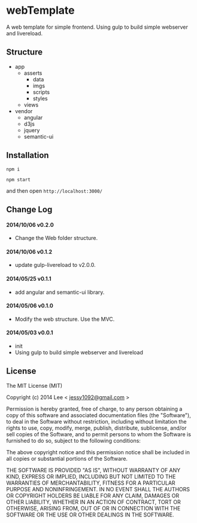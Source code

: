 webTemplate
=============
A web template for simple frontend. Using gulp to build simple webserver and livereload.

## Structure

- app
    + asserts
        - data
        - imgs
        - scripts
        - styles
    + views
- vendor
    + angular
    + d3js
    + jquery
    + semantic-ui

## Installation

`npm i`

`npm start`

and then open `http://localhost:3000/`

## Change Log

#### 2014/10/06 v0.2.0
- Change the Web folder structure.

#### 2014/10/06 v0.1.2
- update gulp-livereload to v2.0.0.

#### 2014/05/25 v0.1.1
- add angular and semantic-ui library.

#### 2014/05/06 v0.1.0
- Modify the web structure. Use the MVC.

#### 2014/05/03 v0.0.1
- init
- Using gulp to build simple webserver and livereload

## License

The MIT License (MIT)

Copyright (c) 2014 Lee  < jessy1092@gmail.com >

Permission is hereby granted, free of charge, to any person obtaining a copy of
this software and associated documentation files (the "Software"), to deal in
the Software without restriction, including without limitation the rights to
use, copy, modify, merge, publish, distribute, sublicense, and/or sell copies of
the Software, and to permit persons to whom the Software is furnished to do so,
subject to the following conditions:

The above copyright notice and this permission notice shall be included in all
copies or substantial portions of the Software.

THE SOFTWARE IS PROVIDED "AS IS", WITHOUT WARRANTY OF ANY KIND, EXPRESS OR
IMPLIED, INCLUDING BUT NOT LIMITED TO THE WARRANTIES OF MERCHANTABILITY, FITNESS
FOR A PARTICULAR PURPOSE AND NONINFRINGEMENT. IN NO EVENT SHALL THE AUTHORS OR
COPYRIGHT HOLDERS BE LIABLE FOR ANY CLAIM, DAMAGES OR OTHER LIABILITY, WHETHER
IN AN ACTION OF CONTRACT, TORT OR OTHERWISE, ARISING FROM, OUT OF OR IN
CONNECTION WITH THE SOFTWARE OR THE USE OR OTHER DEALINGS IN THE SOFTWARE.
